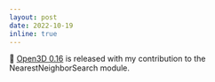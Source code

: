 ```yaml
---
layout: post
date: 2022-10-19
inline: true
---
```


:mega: [Open3D 0.16](http://www.open3d.org/2022/10/19/open3d-0-16-is-out/) is released with my contribution to the NearestNeighborSearch module.
